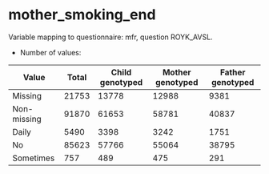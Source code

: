 # mother_smoking_end
Variable mapping to questionnaire: mfr, question ROYK_AVSL.
- Number of values:

| Value | Total | Child genotyped | Mother genotyped | Father genotyped |
| ----- | ----- | --------------- | ---------------- | ---------------- |
| Missing | 21753 | 13778 | 12988 | 9381 |
| Non-missing | 91870 | 61653 | 58781 | 40837 |
| Daily | 5490 | 3398 | 3242 |1751 |
| No | 85623 | 57766 | 55064 |38795 |
| Sometimes | 757 | 489 | 475 |291 |



